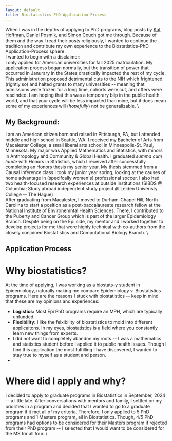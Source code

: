 ```yaml
---
layout: default
title: Biostatistics PhD Application Process
---
```


When I was in the depths of applying to PhD programs, blog posts by [Kat Hoffman](https://www.khstats.com/blog/phd-apps/), [Daniel Posmik](https://posmikdc.github.io/), and [Simon Couch](https://www.simonpcouch.com/blog/2021-03-15-apply-to-stats-grad-school/) got me through. Because of them and the way I read their posts religiously, I wanted to continue the tradition and contribute my own experience to the Biostatistics-PhD-Application-Process sphere.
\
I wanted to begin with a disclaimer: \
I only applied for American universities for fall 2025 matriculation. My application process began normally, but the transition of power that occurred in Janurary in the States drastically impacted the rest of my cycle. 
This administration proposed detrimental cuts to the NIH which frightened (rightly so) and halted grants to many universities -- meaning that admissions were frozen for a long time, cohorts were cut, and offers were rescinded. 
I am hoping that this was a temporary blip in the public health world, and that your cycle will be less impacted than mine, but it does mean some of my experiences will (_hopefully_) not be generalizable. 
\

## My Background: 
I am an American citizen born and raised in Pittsburgh, PA, but I attended middle and high school in Seattle, WA. I received my Bacheler of Arts from Macalester College, a small liberal arts school in Minneapolis-St. Paul, Minnesota. 
My major was Applied Mathematics and Statistics, with minors in Anthropology and Community & Global Health. I graduated _summa cum laude_ with Honors in Statistics, which I received after successfully completing an Honors thesis my senior year.
My thesis stemmed from a Causal Inference class I took my junior year spring, looking at the causes of home advantage in (specifcally women's) professional soccer. I also had two health-focused research experiences at outside institutions (SIBDS @ Columbia; Study abroad independent study project @ Leiden Univeristy College -- The Hague)
\
After graduating from Macalester, I moved to Durham-Chapel Hill, North Carolina to start a position as a post-baccalaureate research fellow at the National Institute of Environemntal Health Sciences. There, I contributed to the Puberty and Cancer Group which is part of the larger Epidemiology Branch. 
Despite being on the Epi side, my mentor and I worked together to develop projects for me that were highly technical with co-authors from the closely conjoined Biostatistics and Computational Biology Branch. 
\
## Application Process 

# Why biostatistics? 
At the time of applying, I was working as a biostats-y student in Epidemiology, naturally making me compare Epidemiology v. Biostatistics programs. Here are the reasons
I stuck with biostatistics -- keep in mind that these are my opinions and experiences: 
* **Logistics:** Most Epi PhD programs require an MPH, which are typically unfunded.
* **Flexibility:** I like the felxibility of biostatistics to mold into different applicaitons. In my eyes, biostatistics is a field where you constantly learn new things from experts. 
* I did not want to completely abandon my roots -- I was a mathematics and statistics student before I applied it to public health issues. Though I find this application the most fulfilling I have discovered, I wanted to stay true to myself as a student and person.
* 

# Where did I apply and why? 
I decided to apply to graduate programs in Biostatistics in September, 2024 -- a little late. After conversations with mentors and family, I settled on my priorities in a program and decided that I wanted to go to a graduate program if it met all of my criteria. Therefore, I only  applied to 5 PhD programs and 1 Masters program, all in Biostatistics. Though, 4/5 PhD programs had options to be considered for their Masters program if rejected from their PhD program -- I selected that I would want to be considered for the MS for all four. \
